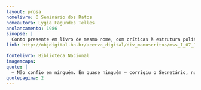 ```yaml
---
layout: prosa
nomelivro: O Seminário dos Ratos
nomeautora: Lygia Fagundes Telles 
anolancamento: 1986
sinopse: |
  Conto presente em livro de mesmo nome, com críticas à estrutura política e à burocracia, com metáforas reflexivas e alegorias estruturadas em volta da reunião de pequenos roedores com problemas a discutir.
link: http://objdigital.bn.br/acervo_digital/div_manuscritos/mss_I_07_17_014F/mss_I_07_17_014F.pdf 

fontelivro: Biblioteca Nacional
imagemcapa: 
quote: |
  — Não confio em ninguém. Em quase ninguém — corrigiu o Secretário, num sussurro. [...] — Onde essa gente está tem sempre essa praga de gravador. Enfim, não tem importância, prossiga, por favor [...]
quotepagina: 2
---
```

